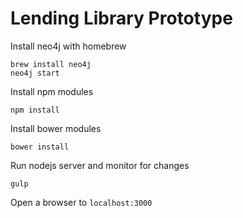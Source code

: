 # Lending Library Prototype

Install neo4j with homebrew

    brew install neo4j
    neo4j start

Install npm modules

    npm install

Install bower modules

    bower install

Run nodejs server and monitor for changes

    gulp

Open a browser to ```localhost:3000```
